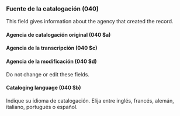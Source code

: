 ### Fuente de la catalogación (040)

This field gives information about the agency that created the record.

#### Agencia de catalogación original (040 $a)
#### Agencia de la transcripción (040 $c)
#### Agencia de la modificación (040 $d)

Do not change or edit these fields.

#### Cataloging language (040 $b)

Indique su idioma de catalogación. Elija entre inglés, francés, alemán, italiano, portugués o español.
